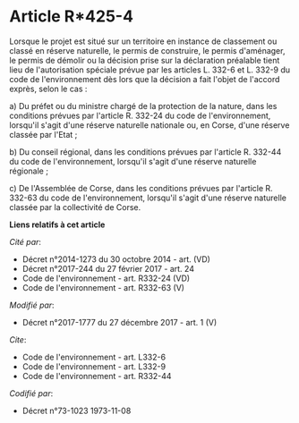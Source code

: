 # Article R*425-4

Lorsque le projet est situé sur un territoire en instance de classement ou classé en réserve naturelle, le permis de
construire, le permis d'aménager, le permis de démolir ou la décision prise sur la déclaration préalable tient lieu de
l'autorisation spéciale prévue par les articles L. 332-6 et L. 332-9 du code de l'environnement dès lors que la décision a
fait l'objet de l'accord exprès, selon le cas :

a) Du préfet ou du ministre chargé de la protection de la nature, dans les conditions prévues par l'article R. 332-24 du code
de l'environnement, lorsqu'il s'agit d'une réserve naturelle nationale ou, en Corse, d'une réserve classée par l'Etat ;

b) Du conseil régional, dans les conditions prévues par l'article R. 332-44 du code de l'environnement, lorsqu'il s'agit
d'une réserve naturelle régionale ;

c) De l'Assemblée de Corse, dans les conditions prévues par l'article R. 332-63 du code de l'environnement, lorsqu'il s'agit
d'une réserve naturelle classée par la collectivité de Corse.

**Liens relatifs à cet article**

_Cité par_:

  - Décret n°2014-1273 du 30 octobre 2014 - art. (VD)
  - Décret n°2017-244 du 27 février 2017 - art. 24
  - Code de l'environnement - art. R332-24 (VD)
  - Code de l'environnement - art. R332-63 (V)

_Modifié par_:

  - Décret n°2017-1777 du 27 décembre 2017 - art. 1 (V)

_Cite_:

  - Code de l'environnement - art. L332-6
  - Code de l'environnement - art. L332-9
  - Code de l'environnement - art. R332-44

_Codifié par_:

  - Décret n°73-1023 1973-11-08
